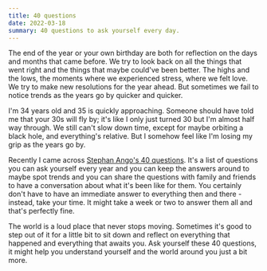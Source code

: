 ```yaml
---
title: 40 questions
date: 2022-03-18
summary: 40 questions to ask yourself every day.
---
```


The end of the year or your own birthday are both for reflection on the days and months that came before. We try to look back on all the things that went right and the things that maybe could've been better. The highs and the lows, the moments where we experienced stress, where we felt love. We try to make new resolutions for the year ahead. But sometimes we fail to notice trends as the years go by quicker and quicker.

I'm 34 years old and 35 is quickly approaching. Someone should have told me that your 30s will fly by; it's like I only just turned 30 but I'm almost half way through. We still can't slow down time, except for maybe orbiting a black hole, and everything's relative. But I somehow feel like I'm losing my grip as the years go by.

Recently I came across [Stephan Ango's 40 questions](https://github.com/kepano/40-questions/). It's a list of questions you can ask yourself every year and you can keep the answers around to maybe spot trends and you can share the questions with family and friends to have a conversation about what it's been like for them. You certainly don't have to have an immediate answer to everything then and there - instead, take your time. It might take a week or two to answer them all and that's perfectly fine.

The world is a loud place that never stops moving. Sometimes it's good to step out of it for a little bit to sit down and reflect on everything that happened and everything that awaits you. Ask yourself these 40 questions, it might help you understand yourself and the world around you just a bit more.
